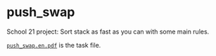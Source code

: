 # push_swap

School 21 project: Sort stack as fast as you can with some main rules.


[`push_swap.en.pdf`](/push_swap.en.pdf) is the task file.

